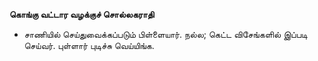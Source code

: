 **கொங்கு வட்டார வழக்குச் சொல்லகராதி**
- சாணியில் செய்துவைக்கப்படும் பிள்ளையார். நல்ல; கெட்ட விசேங்களில் இப்படி செய்வர். புள்ளார் புடிச்சு வெய்யிங்க.

